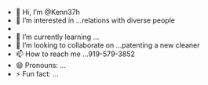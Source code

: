 - 👋 Hi, I’m @Kenn37h
- 👀 I’m interested in ...relations with diverse people
- 
- 🌱 I’m currently learning ...
- 💞️ I’m looking to collaborate on ...patenting a new cleaner
- 📫 How to reach me ...919-579-3852
- 😄 Pronouns: ...
- ⚡ Fun fact: ...

<!---
Kenn37h/Kenn37h is a ✨ special ✨ repository because its `README.md` (this file) appears on your GitHub profile.
You can click the Preview link to take a look at your changes.
--->
